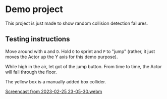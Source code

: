 # Demo project

This project is just made to show random collision detection failures.

## Testing instructions
Move around with `A` and `D`. Hold `O` to sprint and `P` to "jump" (rather, it just moves the Actor up the Y axis for this demo purpose).

While high in the air, let got of the jump button. From time to time, the Actor will fall through the floor.

The yellow box is a manually added box collider.

[Screencast from 2023-02-25 23-05-30.webm](https://user-images.githubusercontent.com/676873/221381676-1af5d6d5-03ac-4d16-b1cb-402dc551df73.webm)
